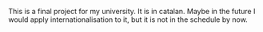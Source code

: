 This is a final project for my university. It is in catalan. Maybe in the future I would apply internationalisation to it, but it is not in the schedule by now.